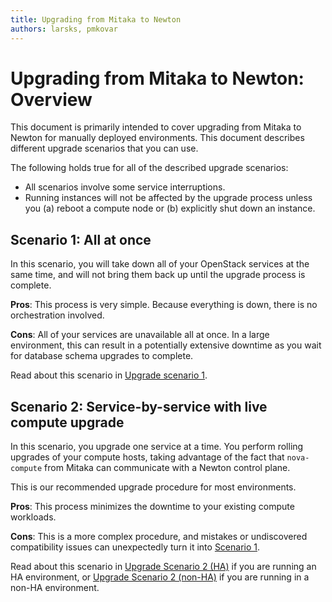 ```yaml
---
title: Upgrading from Mitaka to Newton
authors: larsks, pmkovar
---
```


# Upgrading from Mitaka to Newton: Overview

This document is primarily intended to cover upgrading from Mitaka to Newton for  manually deployed environments. This document
describes different upgrade scenarios that you can use.

The following holds true for all of the described upgrade scenarios:

* All scenarios involve some service interruptions.
* Running instances will not be affected by the upgrade process unless
  you (a) reboot a compute node or (b) explicitly shut down an
  instance.

## Scenario 1: All at once

In this scenario, you will take down all of your OpenStack
services at the same time, and will not bring them back up until the
upgrade process is complete.

**Pros**: This process is very simple. Because everything is down,
there is no orchestration involved.

**Cons**: All of your services are unavailable all at once. In a large
environment, this can result in a potentially extensive downtime as
you wait for database schema upgrades to complete.

Read about this scenario in [Upgrade scenario 1](/install/upgrading-rdo-1/).

## Scenario 2: Service-by-service with live compute upgrade

In this scenario, you upgrade one service at a time. You perform
rolling upgrades of your compute hosts, taking advantage of the fact
that `nova-compute` from Mitaka can communicate with a Newton control
plane.

This is our recommended upgrade procedure for most environments.

**Pros**: This process minimizes the downtime to your existing
compute workloads.

**Cons**: This is a more complex procedure, and mistakes or
undiscovered compatibility issues can unexpectedly turn it into
[Scenario 1](/install/upgrading-rdo-1/).

Read about this scenario in [Upgrade Scenario 2 (HA)](/install/upgrading-rdo-3/) if you are running an HA environment, or [Upgrade Scenario 2 (non-HA)](/install/upgrading-rdo-2/) if you are running in a non-HA environment.
